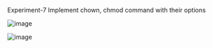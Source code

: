 Experiment-7 Implement chown, chmod command with their options

![image](https://github.com/user-attachments/assets/65678ec7-f8ed-4046-a16c-4125ab3ba181)

![image](https://github.com/user-attachments/assets/bf3be636-daff-436a-b769-71138d773c88)



